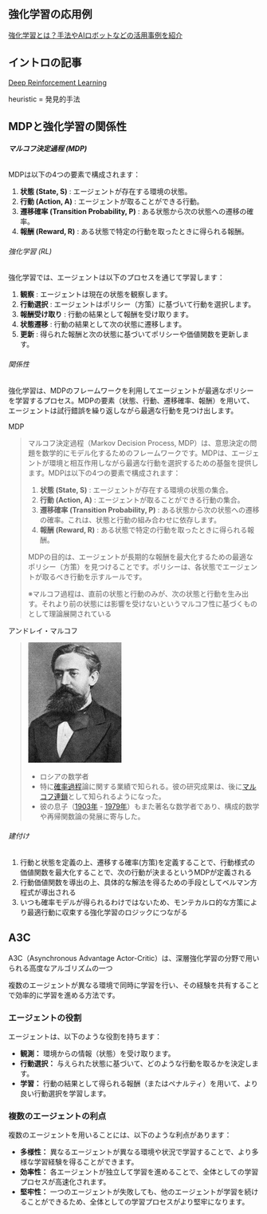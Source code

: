 ## 強化学習の応用例

[強化学習とは？手法やAIロボットなどの活用事例を紹介](https://aismiley.co.jp/ai_news/reinforcement-learning-mechanism-and-examples/)

## イントロの記事

[Deep Reinforcement Learning](https://www.kaggle.com/code/alexisbcook/deep-reinforcement-learning)

heuristic = 発見的手法

## MDPと強化学習の関係性

###### **マルコフ決定過程 (MDP)**

MDPは以下の4つの要素で構成されます：

1. **状態 (State, S)** : エージェントが存在する環境の状態。
2. **行動 (Action, A)** : エージェントが取ることができる行動。
3. **遷移確率 (Transition Probability, P)** : ある状態から次の状態への遷移の確率。
4. **報酬 (Reward, R)** : ある状態で特定の行動を取ったときに得られる報酬。

###### 強化学習 (RL)

強化学習では、エージェントは以下のプロセスを通じて学習します：

1. **観察** : エージェントは現在の状態を観察します。
2. **行動選択** : エージェントはポリシー（方策）に基づいて行動を選択します。
3. **報酬受け取り** : 行動の結果として報酬を受け取ります。
4. **状態遷移** : 行動の結果として次の状態に遷移します。
5. **更新** : 得られた報酬と次の状態に基づいてポリシーや価値関数を更新します。

###### 関係性

強化学習は、MDPのフレームワークを利用してエージェントが最適なポリシーを学習するプロセス。MDPの要素（状態、行動、遷移確率、報酬）を用いて、エージェントは試行錯誤を繰り返しながら最適な行動を見つけ出します。

MDP

> マルコフ決定過程（Markov Decision Process, MDP）は、意思決定の問題を数学的にモデル化するためのフレームワークです。MDPは、エージェントが環境と相互作用しながら最適な行動を選択するための基盤を提供します。MDPは以下の4つの要素で構成されます：
>
> 1. **状態 (State, S)** : エージェントが存在する環境の状態の集合。
> 2. **行動 (Action, A)** : エージェントが取ることができる行動の集合。
> 3. **遷移確率 (Transition Probability, P)** : ある状態から次の状態への遷移の確率。これは、状態と行動の組み合わせに依存します。
> 4. **報酬 (Reward, R)** : ある状態で特定の行動を取ったときに得られる報酬。
>
> MDPの目的は、エージェントが長期的な報酬を最大化するための最適なポリシー（方策）を見つけることです。ポリシーは、各状態でエージェントが取るべき行動を示すルールです。
>
> ※マルコフ過程は、直前の状態と行動のみが、次の状態と行動を生み出す。それより前の状態には影響を受けないというマルコフ性に基づくものとして理論展開されている

アンドレイ・マルコフ

> ![1731221912913](image/1_intoro/1731221912913.png)
>
> * ロシアの数学者
> * 特に[確率過程](https://ja.wikipedia.org/wiki/%E7%A2%BA%E7%8E%87%E9%81%8E%E7%A8%8B "確率過程")論に関する業績で知られる。彼の研究成果は、後に[マルコフ連鎖](https://ja.wikipedia.org/wiki/%E3%83%9E%E3%83%AB%E3%82%B3%E3%83%95%E9%80%A3%E9%8E%96 "マルコフ連鎖")として知られるようになった。
> * 彼の息子（[1903年](https://ja.wikipedia.org/wiki/1903%E5%B9%B4 "1903年") - [1979年](https://ja.wikipedia.org/wiki/1979%E5%B9%B4 "1979年")）もまた著名な数学者であり、構成的数学や再帰関数論の発展に寄与した。

###### 建付け

1. 行動と状態を定義の上、遷移する確率(方策)を定義することで、行動様式の価値関数を最大化することで、次の行動が決まるというMDPが定義される
2. 行動価値関数を導出の上、具体的な解法を得るための手段としてベルマン方程式が導出される
3. いつも確率モデルが得られるわけではないため、モンテカルロ的な方策により最適行動に収束する強化学習のロジックにつながる

## A3C

A3C（Asynchronous Advantage Actor-Critic）は、深層強化学習の分野で用いられる高度なアルゴリズムの一つ

複数のエージェントが異なる環境で同時に学習を行い、その経験を共有することで効率的に学習を進める方法です。

### エージェントの役割

エージェントは、以下のような役割を持ちます：

* **観測：** 環境からの情報（状態）を受け取ります。
* **行動選択：** 与えられた状態に基づいて、どのような行動を取るかを決定します。
* **学習：** 行動の結果として得られる報酬（またはペナルティ）を用いて、より良い行動選択を学習します。

### 複数のエージェントの利点

複数のエージェントを用いることには、以下のような利点があります：

* **多様性：** 異なるエージェントが異なる環境や状況で学習することで、より多様な学習経験を得ることができます。
* **効率性：** 各エージェントが独立して学習を進めることで、全体としての学習プロセスが高速化されます。
* **堅牢性：** 一つのエージェントが失敗しても、他のエージェントが学習を続けることができるため、全体としての学習プロセスがより堅牢になります。

